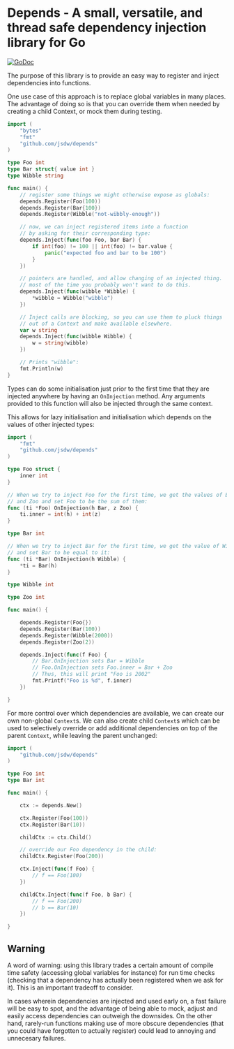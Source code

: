 Depends - A small, versatile, and thread safe dependency injection library for Go
================================================================

[![GoDoc](https://godoc.org/github.com/jsdw/depends?status.svg)](https://godoc.org/github.com/jsdw/depends)

The purpose of this library is to provide an easy way to register and inject dependencies into functions.

One use case of this approach is to replace global variables in many places. The advantage of doing so is that you can override them when needed by creating a child Context, or mock them during testing.

```go
import (
	"bytes"
	"fmt"
	"github.com/jsdw/depends"
)

type Foo int
type Bar struct{ value int }
type Wibble string

func main() {
	// register some things we might otherwise expose as globals:
	depends.Register(Foo(100))
	depends.Register(Bar{100})
	depends.Register(Wibble("not-wibbly-enough"))

	// now, we can inject registered items into a function
	// by asking for their corresponding type:
	depends.Inject(func(foo Foo, bar Bar) {
		if int(foo) != 100 || int(foo) != bar.value {
			panic("expected foo and bar to be 100")
		}
	})

	// pointers are handled, and allow changing of an injected thing.
	// most of the time you probably won't want to do this.
	depends.Inject(func(wibble *Wibble) {
		*wibble = Wibble("wibble")
	})

	// Inject calls are blocking, so you can use them to pluck things
	// out of a Context and make available elsewhere.
	var w string
	depends.Inject(func(wibble Wibble) {
		w = string(wibble)
	})

    // Prints "wibble":
	fmt.Println(w)
}
```

Types can do some initialisation just prior to the first time that they are injected anywhere by having an `OnInjection` method. Any arguments provided to this function will also be injected through the same context.

This allows for lazy initialisation and initialisation which depends on the values of other injected types:

```go
import (
    "fmt"
    "github.com/jsdw/depends"
)

type Foo struct {
	inner int
}

// When we try to inject Foo for the first time, we get the values of Bar
// and Zoo and set Foo to be the sum of them:
func (ti *Foo) OnInjection(h Bar, z Zoo) {
	ti.inner = int(h) + int(z)
}

type Bar int

// When we try to inject Bar for the first time, we get the value of Wibble
// and set Bar to be equal to it:
func (ti *Bar) OnInjection(h Wibble) {
	*ti = Bar(h)
}

type Wibble int

type Zoo int

func main() {

	depends.Register(Foo{})
	depends.Register(Bar(100))
	depends.Register(Wibble(2000))
	depends.Register(Zoo(2))

	depends.Inject(func(f Foo) {
		// Bar.OnInjection sets Bar = Wibble
		// Foo.OnInjection sets Foo.inner = Bar + Zoo
		// Thus, this will print "Foo is 2002"
		fmt.Printf("Foo is %d", f.inner)
	})

}
```

For more control over which dependencies are available, we can create our own non-global `Context`s. We can also create child `Context`s which can be used to selectively override or add additional dependencies on top of the parent `Context`, while leaving the parent unchanged:

```go
import (
    "github.com/jsdw/depends"
)

type Foo int
type Bar int

func main() {

    ctx := depends.New()

    ctx.Register(Foo(100))
    ctx.Register(Bar(10))

    childCtx := ctx.Child()

    // override our Foo dependency in the child:
    childCtx.Register(Foo(200))

    ctx.Inject(func(f Foo) {
        // f == Foo(100)
    })

    childCtx.Inject(func(f Foo, b Bar) {
        // f == Foo(200)
        // b == Bar(10)
    })

}
```

## Warning

A word of warning: using this library trades a certain amount of compile time safety (accessing global variables for instance) for run time checks (checking that a dependency has actually been registered when we ask for it). This is an important tradeoff to consider.

In cases wherein dependencies are injected and used early on, a fast failure will be easy to spot, and the advantage of being able to mock, adjust and easily access dependencies can outweigh the downsides. On the other hand, rarely-run functions making use of more obscure dependencies (that you could have forgotten to actually register) could lead to annoying and unnecesary failures.